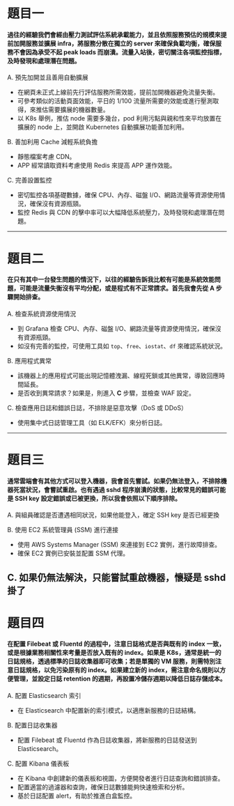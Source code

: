 # 題目一  
 #### 過往的經驗我們會經由壓力測試評估系統承載能力，並且依照服務預估的規模來提前加開服務並擴展 infra，將服務分散在獨立的 server 來確保負載均衡，確保服務不會因為承受不起 peak loads 而崩潰。流量入站後，密切關注各項監控指標，及時發現和處理潛在問題。

A. 預先加開並且善用自動擴展  
- 在網頁未正式上線前先行評估服務所需效能，提前加開機器避免流量失衡。  
- 可參考類似的活動頁面效能，平日的 1/100 流量所需要的效能或進行壓測取得，來推估需要擴展的機器數量。  
- 以 K8s 舉例，推估 node 需要多幾台，pod 利用污點與親和性來平均放置在擴展的 node 上，並開啟 Kubernetes 自動擴展功能善加利用。  

B. 善加利用 Cache 減輕系統負擔  
- 靜態檔案考慮 CDN。  
- APP 經常讀取資料考慮使用 Redis 來提高 APP 運作效能。  

C. 完善設置監控  
- 密切監控各項基礎數據，確保 CPU、內存、磁盤 I/O、網路流量等資源使用情況，確保沒有資源瓶頸。  
- 監控 Redis 與 CDN 的擊中率可以大幅降低系統壓力，及時發現和處理潛在問題。  
---

# 題目二  
 #### 在只有其中一台發生問題的情況下，以往的經驗告訴我比較有可能是系統效能問題，可能是流量失衡沒有平均分配，或是程式有不正常請求。首先我會先從 **A** 步驟開始排查。

 A. 檢查系統資源使用情況  
- 到 Grafana 檢查 CPU、內存、磁盤 I/O、網路流量等資源使用情況，確保沒有資源瓶頸。  
- 如沒有完善的監控，可使用工具如 `top`、`free`、`iostat`、`df` 來確認系統狀況。  

 B. 應用程式異常  
- 該機器上的應用程式可能出現記憶體洩漏、線程死鎖或其他異常，導致回應時間延長。  
- 是否收到異常請求？如果是，則進入 **C** 步驟，並檢查 WAF 設定。  

 C. 檢查應用日誌和錯誤日誌，不排除是惡意攻擊（DoS 或 DDoS）  
- 使用集中式日誌管理工具（如 ELK/EFK）來分析日誌。  
---

# 題目三  
#### 通常雲端會有其他方式可以登入機器，我會首先嘗試。如果仍無法登入，不排除機器死當狀況，會嘗試重啟。也有遇過 sshd 程序崩潰的狀態，比較常見的錯誤可能是 SSH key 設定錯誤或已被更換，所以我會依照以下順序排除。

 A. 與組員確認是否遭遇相同狀況，如果他能登入，確定 SSH key 是否已經更換  

 B. 使用 EC2 系統管理員 (SSM) 進行連接  
- 使用 AWS Systems Manager (SSM) 來連接到 EC2 實例，進行故障排查。  
- 確保 EC2 實例已安裝並配置 SSM 代理。  

 C. 如果仍無法解決，只能嘗試重啟機器，懷疑是 sshd 掛了  
---

# 題目四  
#### 在配置 Filebeat 或 Fluentd 的過程中，注意日誌格式是否與既有的 index 一致，或是根據業務相關性來考量是否放入既有的 index。如果是 K8s，通常是統一的日誌規格，透過標準的日誌收集器即可收集；若是單獨的 VM 服務，則需特別注意日誌規格，以免污染原有的 index。如果建立新的 index，需注意命名規則以方便管理，並設定日誌 retention 的週期，再設置冷儲存週期以降低日誌存儲成本。

 A. 配置 Elasticsearch 索引  
- 在 Elasticsearch 中配置新的索引模式，以適應新服務的日誌結構。  

 B. 配置日誌收集器  
- 配置 Filebeat 或 Fluentd 作為日誌收集器，將新服務的日誌發送到 Elasticsearch。 

 C. 配置 Kibana 儀表板  
- 在 Kibana 中創建新的儀表板和視圖，方便開發者進行日誌查詢和錯誤排查。  
- 配置適當的過濾器和查詢，確保日誌數據能夠快速檢索和分析。  
- 基於日誌配置 alert，有助於推進白盒監控。  
